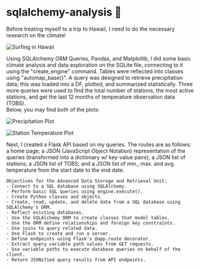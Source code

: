 # sqlalchemy-analysis 🧪
Before treating myself to a trip to Hawaii, I need to do the necessary research on the climate!  

![Surfing in Hawaii](https://github.com/RutgersCodingBootcamp/RU-JER-DATA-PT-01-2020/blob/master/02-Homework/10-Advanced-Data-Storage-and-Retrieval/Instructions/Images/surfs-up.png?raw=true)  


Using SQLAlchemy ORM Queries, Pandas, and Matplotlib, I did some basic climate analysis and data exploration on the SQLite file, connecting to it using the "create_engine" command. Tables were reflected into classes using "automap_base()". A query was designed to retrieve precipitation data; this was loaded into a DF, plotted, and summarized statistically. Three more queries were used to find the total number of stations, the most active stations, and get the last 12 months of temperature observation data (TOBS).  
Below, you may find both of the plots:  

![Precipitation Plot](https://github.com/ognjenstrbanovic/sqlalchemy-challenge/blob/master/Precipitation%20Plot.jpg?raw=true)  

![Station Temperature Plot](https://github.com/ognjenstrbanovic/sqlalchemy-challenge/blob/master/Station%20Temperature%20Plot.jpg?raw=true)  

Next, I created a Flask API based on my queries. The routes are as follows: a home page; a JSON (JavaScript Object Notation) representation of the queries (transformed into a dictionary w/ key-value pairs); a JSON list of stations; a JSON list of TOBS; and a JSON list of min., max. and avg. temperature from the start date to the end date.  
```
Objectives for the Advanced Data Storage and Retrieval Unit:
- Connect to a SQL database using SQLAlchemy.
- Perform basic SQL queries using engine.execute().
- Create Python classes and objects.
- Create, read, update, and delete data from a SQL database using SQLAlchemy's ORM.
- Reflect existing databases.
- Use the SQLAlchemy ORM to create classes that model tables.
- Use the ORM define relationships and foreign key constraints.
- Use joins to query related data.
- Use Flask to create and run a server.
- Define endpoints using Flask's @app.route decorator.
- Extract query variable path values from GET requests.
- Use variable paths to execute database queries on behalf of the client.
- Return JSONified query results from API endpoints.
```
